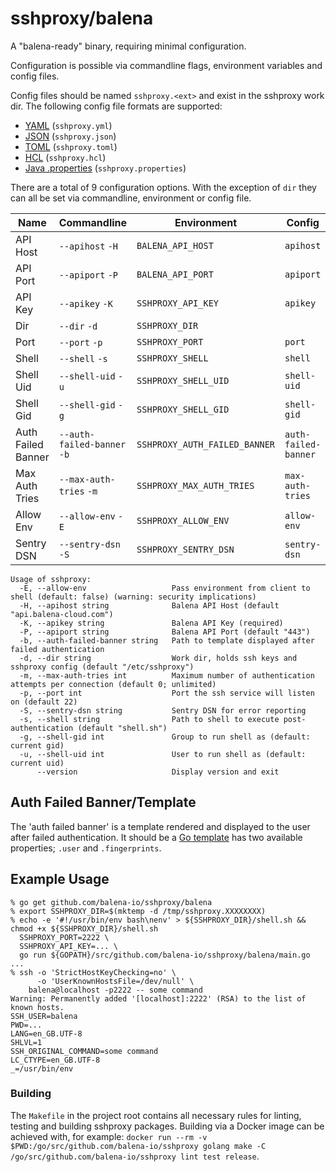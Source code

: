 # sshproxy/balena

A "balena-ready" binary, requiring minimal configuration.

Configuration is possible via commandline flags, environment variables
and config files.

Config files should be named `sshproxy.<ext>` and exist in the sshproxy
work dir. The following config file formats are supported:

* [YAML](http://yaml.org) (`sshproxy.yml`)
* [JSON](http://www.json.org) (`sshproxy.json`)
* [TOML](https://github.com/toml-lang/toml) (`sshproxy.toml`)
* [HCL](https://github.com/hashicorp/hcl) (`sshproxy.hcl`)
* [Java .properties](https://en.wikipedia.org/wiki/.properties) (`sshproxy.properties`)

There are a total of 9 configuration options. With the exception of `dir`
they can all be set via commandline, environment or config file.

| Name               | Commandline                 | Environment                   | Config               |
|--------------------|-----------------------------|-------------------------------|----------------------|
| API Host           | `--apihost` `-H`            | `BALENA_API_HOST`             | `apihost`            |
| API Port           | `--apiport` `-P`            | `BALENA_API_PORT`             | `apiport`            |
| API Key            | `--apikey` `-K`             | `SSHPROXY_API_KEY`            | `apikey`             |
| Dir                | `--dir` `-d`                | `SSHPROXY_DIR`                |                      |
| Port               | `--port` `-p`               | `SSHPROXY_PORT`               | `port`               |
| Shell              | `--shell` `-s`              | `SSHPROXY_SHELL`              | `shell`              |
| Shell Uid          | `--shell-uid` `-u`          | `SSHPROXY_SHELL_UID`          | `shell-uid`          |
| Shell Gid          | `--shell-gid` `-g`          | `SSHPROXY_SHELL_GID`          | `shell-gid`          |
| Auth Failed Banner | `--auth-failed-banner` `-b` | `SSHPROXY_AUTH_FAILED_BANNER` | `auth-failed-banner` |
| Max Auth Tries     | `--max-auth-tries` `-m`     | `SSHPROXY_MAX_AUTH_TRIES`     | `max-auth-tries`     |
| Allow Env          | `--allow-env` `-E`          | `SSHPROXY_ALLOW_ENV`          | `allow-env`          |
| Sentry DSN         | `--sentry-dsn` `-S`         | `SSHPROXY_SENTRY_DSN`         | `sentry-dsn`         |

```
Usage of sshproxy:
  -E, --allow-env                   Pass environment from client to shell (default: false) (warning: security implications)
  -H, --apihost string              Balena API Host (default "api.balena-cloud.com")
  -K, --apikey string               Balena API Key (required)
  -P, --apiport string              Balena API Port (default "443")
  -b, --auth-failed-banner string   Path to template displayed after failed authentication
  -d, --dir string                  Work dir, holds ssh keys and sshproxy config (default "/etc/sshproxy")
  -m, --max-auth-tries int          Maximum number of authentication attempts per connection (default 0; unlimited)
  -p, --port int                    Port the ssh service will listen on (default 22)
  -S, --sentry-dsn string           Sentry DSN for error reporting
  -s, --shell string                Path to shell to execute post-authentication (default "shell.sh")
  -g, --shell-gid int               Group to run shell as (default: current gid)
  -u, --shell-uid int               User to run shell as (default: current uid)
      --version                     Display version and exit
```

## Auth Failed Banner/Template

The 'auth failed banner' is a template rendered and displayed to the user after failed authentication. It should be a
[Go template](https://golang.org/pkg/text/template/) has two available properties; `.user` and `.fingerprints`.

## Example Usage

```
% go get github.com/balena-io/sshproxy/balena
% export SSHPROXY_DIR=$(mktemp -d /tmp/sshproxy.XXXXXXXX)
% echo -e '#!/usr/bin/env bash\nenv' > ${SSHPROXY_DIR}/shell.sh && chmod +x ${SSHPROXY_DIR}/shell.sh
  SSHPROXY_PORT=2222 \
  SSHPROXY_API_KEY=... \
  go run ${GOPATH}/src/github.com/balena-io/sshproxy/balena/main.go
...
% ssh -o 'StrictHostKeyChecking=no' \
      -o 'UserKnownHostsFile=/dev/null' \
    balena@localhost -p2222 -- some command
Warning: Permanently added '[localhost]:2222' (RSA) to the list of known hosts.
SSH_USER=balena
PWD=...
LANG=en_GB.UTF-8
SHLVL=1
SSH_ORIGINAL_COMMAND=some command
LC_CTYPE=en_GB.UTF-8
_=/usr/bin/env
```

### Building

The `Makefile` in the project root contains all necessary rules for linting, testing and building sshproxy packages.
Building via a Docker image can be achieved with, for example:
`docker run --rm -v $PWD:/go/src/github.com/balena-io/sshproxy golang make -C /go/src/github.com/balena-io/sshproxy lint test release`.

